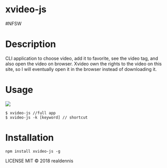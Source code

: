 # xvideo-js
#NFSW 

# Description
CLI application to choose video, add it to favorite, see the video tag, and also open the video on browser.
Xvideo own the rights to the video on this site, so I will eventually open it in the browser instead of downloading it.

# Usage
![](https://raw.githubusercontent.com/realdennis/xvideo-js/master/demo.gif)
```
$ xvideo-js //full app
$ xvideo-js -k [keyword] // shortcut
```

# Installation
`npm install xvideo-js -g`

LICENSE
MIT © 2018 realdennis